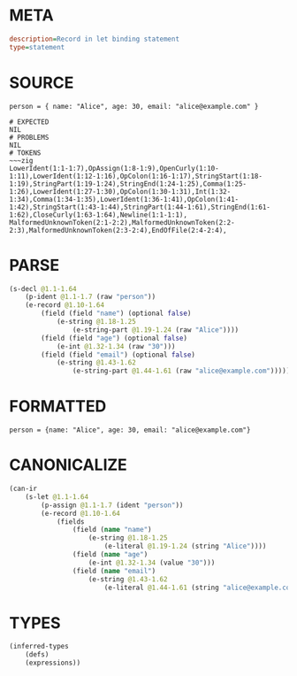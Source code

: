 # META
~~~ini
description=Record in let binding statement
type=statement
~~~
# SOURCE
~~~roc
person = { name: "Alice", age: 30, email: "alice@example.com" }
~~~
~~~
# EXPECTED
NIL
# PROBLEMS
NIL
# TOKENS
~~~zig
LowerIdent(1:1-1:7),OpAssign(1:8-1:9),OpenCurly(1:10-1:11),LowerIdent(1:12-1:16),OpColon(1:16-1:17),StringStart(1:18-1:19),StringPart(1:19-1:24),StringEnd(1:24-1:25),Comma(1:25-1:26),LowerIdent(1:27-1:30),OpColon(1:30-1:31),Int(1:32-1:34),Comma(1:34-1:35),LowerIdent(1:36-1:41),OpColon(1:41-1:42),StringStart(1:43-1:44),StringPart(1:44-1:61),StringEnd(1:61-1:62),CloseCurly(1:63-1:64),Newline(1:1-1:1),
MalformedUnknownToken(2:1-2:2),MalformedUnknownToken(2:2-2:3),MalformedUnknownToken(2:3-2:4),EndOfFile(2:4-2:4),
~~~
# PARSE
~~~clojure
(s-decl @1.1-1.64
	(p-ident @1.1-1.7 (raw "person"))
	(e-record @1.10-1.64
		(field (field "name") (optional false)
			(e-string @1.18-1.25
				(e-string-part @1.19-1.24 (raw "Alice"))))
		(field (field "age") (optional false)
			(e-int @1.32-1.34 (raw "30")))
		(field (field "email") (optional false)
			(e-string @1.43-1.62
				(e-string-part @1.44-1.61 (raw "alice@example.com"))))))
~~~
# FORMATTED
~~~roc
person = {name: "Alice", age: 30, email: "alice@example.com"}
~~~
# CANONICALIZE
~~~clojure
(can-ir
	(s-let @1.1-1.64
		(p-assign @1.1-1.7 (ident "person"))
		(e-record @1.10-1.64
			(fields
				(field (name "name")
					(e-string @1.18-1.25
						(e-literal @1.19-1.24 (string "Alice"))))
				(field (name "age")
					(e-int @1.32-1.34 (value "30")))
				(field (name "email")
					(e-string @1.43-1.62
						(e-literal @1.44-1.61 (string "alice@example.com"))))))))
~~~
# TYPES
~~~clojure
(inferred-types
	(defs)
	(expressions))
~~~

